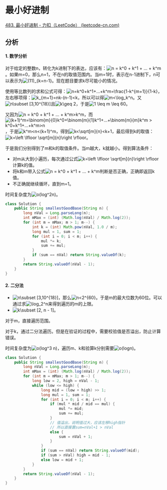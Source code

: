 # 最小好进制

[483. 最小好进制 - 力扣（LeetCode） (leetcode-cn.com)](https://leetcode-cn.com/problems/smallest-good-base/)

## 分析

#### 1. 数学分析

对于给定的整数n，转化为k进制下的表达，应该有：<img src="https://latex.codecogs.com/svg.image?n&space;=&space;k^0&space;&plus;&space;k^1&space;&plus;&space;...&space;&plus;&space;k^m" title="n = k^0 + k^1 + ... + k^m" />。如果m=0，那么n=1，不在n的取值范围内。当m=1时，表示在n-1进制下，n可以表示为<img src="https://latex.codecogs.com/svg.image?(11)_{k=n-1}" title="(11)_{k=n-1}" />。现在题目要求k尽可能小的情况。

使用等比数列的求和公式可得：<img src="https://latex.codecogs.com/svg.image?n=k^0&plus;k^1&plus;...&plus;k^m=\frac{1-k^{m&plus;1}}{1-k}" title="n=k^0+k^1+...+k^m=\frac{1-k^{m+1}}{1-k}" />，左右移项得：<img src="https://latex.codecogs.com/svg.image?k_{m&plus;1}=nk-(n-1)&lt;nk" title="k_{m+1}=nk-(n-1)&lt;k" />，所以可以得<img src="https://latex.codecogs.com/svg.image?m&lt;\log_k^n" title="m&lt;\log_k^n" />。又<img src="https://latex.codecogs.com/svg.image?n\subset&space;[3,10^{18}]" title="n\subset [3,10^{18}]" />且<img src="https://latex.codecogs.com/svg.image?k\geq&space;2" title="k\geq 2" />，于是<img src="https://latex.codecogs.com/svg.image?1&space;\leq&space;m&space;\leq&space;60" title="1 \leq m \leq 60" />。

又因为<img src="https://latex.codecogs.com/svg.image?n&space;=&space;k^0&space;&plus;&space;k^1&space;&plus;&space;...&space;&plus;&space;k^m&gt;k^m" title="n = k^0 + k^1 + ... + k^m&gt;k^m" />，而<img src="https://latex.codecogs.com/svg.image?(k&plus;1)^m=\binom{m}{0}k^0&plus;\binom{m}{1}k^1&plus;...&plus;\binom{m}{m}k^m&space;&gt;&space;k^0&plus;k^1&plus;...&plus;k^m&gt;n" title="(k+1)^m=\binom{m}{0}k^0+\binom{m}{1}k^1+...+\binom{m}{m}k^m &gt; k^0+k^1+...+k^m&gt;n" />，于是<img src="https://latex.codecogs.com/svg.image?k^m&lt;n&lt;(k&plus;1)^m" title="k^m&lt;n&lt;(k+1)^m" />，得到<img src="https://latex.codecogs.com/svg.image?k&lt;\sqrt[m]{n}&lt;k&plus;1" title="k&lt;\sqrt[m]{n}&lt;k+1" />，最后得到k的取值：<img src="https://latex.codecogs.com/svg.image?k=\left&space;\lfloor&space;\sqrt[m]{n}\right&space;\rfloor" title="k=\left \lfloor \sqrt[m]{n}\right \rfloor" />。

于是我们分别得到了m和k的取值条件。当m越大，k就越小。得到算法条件：

*   对m从大到小遍历，每次通过公式<img src="https://latex.codecogs.com/svg.image?k=\left&space;\lfloor&space;\sqrt[m]{n}\right&space;\rfloor" title="k=\left \lfloor \sqrt[m]{n}\right \rfloor" />计算k的值。
*   将k和m带入公式<img src="https://latex.codecogs.com/svg.image?n&space;=&space;k^0&space;&plus;&space;k^1&space;&plus;&space;...&space;&plus;&space;k^m" title="n = k^0 + k^1 + ... + k^m" />判断是否正确，正确即返回k值。
*   不正确就继续循环，直到m=1。

时间复杂度为<img src="https://latex.codecogs.com/svg.image?o(log^2n)" title="o(log^2n)" />。

```java
class Solution {
    public String smallestGoodBase(String n) {
        long nVal = Long.parseLong(n);
        int mMax = (int) (Math.log(nVal) / Math.log(2));
        for (int m = mMax; m > 1; m--) {
            int k = (int) Math.pow(nVal, 1.0 / m);
            long mul = 1, sum = 1;
            for (int i = 0; i < m; i++) {
                mul *= k;
                sum += mul;
            }
            if (sum == nVal) return String.valueOf(k);
        }
        return String.valueOf(nVal - 1);    
    }
}   
```

#### 2. 二分法

*   <img src="https://latex.codecogs.com/svg.image?n\subset&space;[3,10^{18}]" title="n\subset [3,10^{18}]" />，那么<img src="https://latex.codecogs.com/svg.image?n&lt;2^{60}" title="n&lt;2^{60}" />。于是m的最大位数为60位。可以通过求<img src="https://latex.codecogs.com/svg.image?\log_2^n" title="\log_2^n" />来得到遍历的m的上限。
*   <img src="https://latex.codecogs.com/svg.image?k\subset&space;[2,&space;n&space;-&space;1]" title="k\subset [2, n - 1]" />。

对于m，直接遍历范围。

对于k，通过二分法遍历。但是在验证的过程中，需要校验值是否溢出，防止计算错误。

时间复杂度为<img src="https://latex.codecogs.com/svg.image?o(log^3 n)" title="o(log^3 n)" />，遍历m、k和验算k分别需要<img src="https://latex.codecogs.com/svg.image?o(logn)" title="o(logn)" />。

```java
class Solution {
    public String smallestGoodBase(String n) {
        long nVal = Long.parseLong(n);
        int mMax = (int) (Math.log(nVal) / Math.log(2));
        for (int m = mMax; m > 1; m--) {
            long low = 2, high = nVal - 1;
            while (low <= high) {
                long mid = (low + high) >> 1;
                long mul = 1, sum = 1;
                for (int i = 0; i < m; i++) {
                    if (mul * mid / mid == mul) {
                        mul *= mid;
                        sum += mul;
                    }
                    // 值溢出，说明值过大，应该左移high指针
                    // 所以直接置sum=nVal+1 > nVal
                    else {
                        sum = nVal + 1;
                    }
                }
                if (sum == nVal) return String.valueOf(mid);
                if (sum > nVal) high = mid - 1;
                else low = mid + 1;
            }
        }
        return String.valueOf(nVal - 1);
    }
}
```


